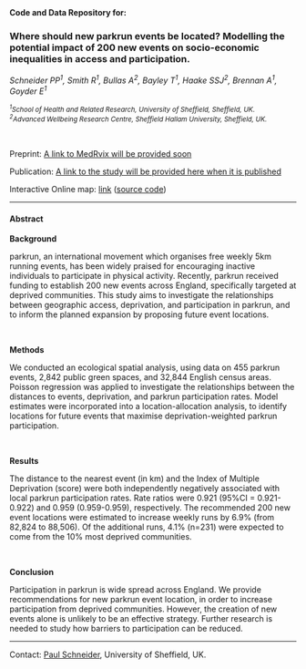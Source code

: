 
  <br> 

#### Code and Data Repository for:

### Where should new parkrun events be located? Modelling the potential impact of 200 new events on socio-economic inequalities in access and participation.


  *Schneider PP<sup>1</sup>, Smith R<sup>1</sup>, Bullas A<sup>2</sup>, Bayley  T<sup>1</sup>, Haake SSJ<sup>2</sup>, Brennan A<sup>1</sup>, Goyder E<sup>1</sup>*


  <sub>*<sup>1</sup>School of Health and Related Research, University of Sheffield, Sheffield, UK.*  </sub>  
  <sub>*<sup>2</sup>Advanced Wellbeing Research Centre, Sheffield Hallam University, Sheffield, UK.* </sub> 


<br> 

  Preprint: [A link to MedRvix will be provided soon]()

  Publication: [A link to the study will be provided here when it is published]()
  
  Interactive Online map: [link](http://iol-map.shef.ac.uk/) ([source code](https://github.com/bitowaqr/iol_map))

****

#### Abstract 

__Background__

  parkrun, an international movement which organises free weekly 5km running events, has been widely praised for encouraging inactive individuals to participate in physical activity. Recently, parkrun received funding to establish 200 new events across England, specifically targeted at deprived communities. This study aims to investigate the relationships between geographic access, deprivation, and participation in parkrun, and to inform the planned expansion by proposing future event locations.

<br> 

__Methods__

  We conducted an ecological spatial analysis, using data on 455 parkrun events, 2,842 public green spaces, and 32,844 English census areas. Poisson regression was applied to investigate the relationships between the distances to events, deprivation, and parkrun participation rates. Model estimates were incorporated into a location-allocation analysis, to identify locations for future events that maximise deprivation-weighted parkrun participation.

<br> 

__Results__
  
  The distance to the nearest event (in km) and the Index of Multiple Deprivation (score) were both independently negatively associated with local parkrun participation rates. Rate ratios were 0.921 (95%CI = 0.921-0.922) and 0.959 (0.959-0.959), respectively. The recommended 200 new event locations were estimated to increase weekly runs by 6.9% (from 82,824 to 88,506). Of the additional runs, 4.1% (n=231) were expected to come from the 10% most deprived communities.

<br> 

__Conclusion__
  
  Participation in parkrun is wide spread across England. We provide recommendations for new parkrun event location, in order to increase participation from deprived communities. However, the creation of new events alone is unlikely to be an effective strategy. Further research is needed to study how barriers to participation can be reduced.


****

Contact: [Paul Schneider](mailto:p.schneider@sheffield.ac.uk), University of Sheffield, UK.

  <br>
  <br>
